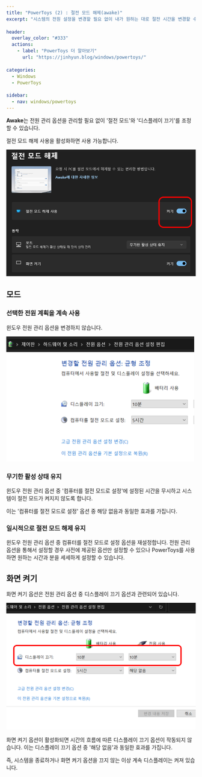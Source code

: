 ```yaml
---
title: "PowerToys (2) : 절전 모드 해제(awake)"
excerpt: "시스템의 전원 설정을 변경할 필요 없이 내가 원하는 대로 절전 시간을 변경할 수 있는 기능"

header:
  overlay_color: "#333"
  actions:
    - label: "PowerToys 더 알아보기"
      url: "https://jinhyun.blog/windows/powertoys/"

categories:
  - Windows
  - PowerToys

sidebar:
  - nav: windows/powertoys
---
```


**Awake**는 전원 관리 옵션을 관리할 필요 없이 '절전 모드'와 '디스플레이 끄기'를 조정할 수 있습니다.

절전 모드 해제 사용을 활성화하면 사용 가능합니다.

![awake](../../../assets/images/awake.png)

## 모드

### 선택한 전원 계획을 계속 사용

윈도우 전원 관리 옵션을 변경하지 않습니다.

![전원 관리 옵션](../../../assets/images/전원-관리-옵션.png)

### 무기한 활성 상태 유지

윈도우 전원 관리 옵션 중 '컴퓨터를 절전 모드로 설정'에 설정된 시간을 무시하고 시스템이 절전 모드가 켜지지 않도록 합니다.

이는 '컴퓨터를 절전 모드로 설정' 옵션 중 해당 없음과 동일한 효과를 가집니다.

### 일시적으로 절전 모드 해제 유지

윈도우 전원 관리 옵션 중 컴퓨터를 절전 모드로 설정 옵션을 재설정합니다. 전원 관리 옵션을 통해서 설정할 경우 사전에 제공된 옵션만 설정할 수 있으나 PowerToys를 사용하면 원하는 시간과 분을 세세하게 설정할 수 있습니다.

## 화면 켜기

화면 켜기 옵션은 전원 관리 옵션 중 디스플레이 끄기 옵션과 관련되어 있습니다.

![디스플레이 끄기](../../../assets/images/디스플레이-끄기.png)

화면 켜기 옵션이 활성화되면 시간의 흐름에 따른 디스플레이 끄기 옵션이 작동되지 않습니다. 이는 디스플레이 끄기 옵션 중 '해당 없음'과 동일한 효과를 가집니다.

즉, 시스템을 종료하거나 화면 켜기 옵션을 끄지 않는 이상 계속 디스플레이는 켜져 있습니다.
